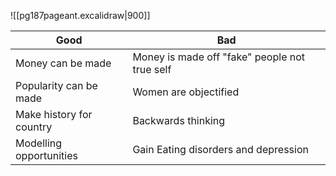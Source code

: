 ![[pg187pageant.excalidraw|900]]

| Good                     | Bad                                           |
| ------------------------ | --------------------------------------------- |
| Money can be made        | Money is made off "fake" people not true self |
| Popularity can be made   | Women are objectified                         |
| Make history for country | Backwards thinking                            |
| Modelling opportunities  | Gain Eating disorders and depression          |


